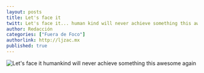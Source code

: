 ```yaml
---
layout: posts 
title: Let's face it
twitt: Let's face it... human kind will never achieve something this awesome again
author: Redacción 
categories: ["Fuera de Foco"]
authorlink: http://ljzac.mx
published: true
---
```


![Let's face it humankind will never achieve something this awesome again](http://i.imgur.com/GQhslHem.jpg)
